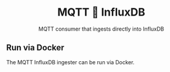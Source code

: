 <h1 align="center">MQTT 🚠 InfluxDB</h1>
<p align="center">MQTT consumer that ingests directly into InfluxDB</p>

## Run via Docker

The MQTT InfluxDB ingester can be run via Docker.
